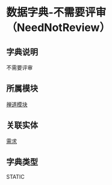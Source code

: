 # 数据字典-不需要评审（NeedNotReview）
## 字典说明
不需要评审

## 所属模块
[禅道模块](../module/zentao)

## 关联实体
[需求](../module/zentao/Story)

## 字典类型
STATIC



